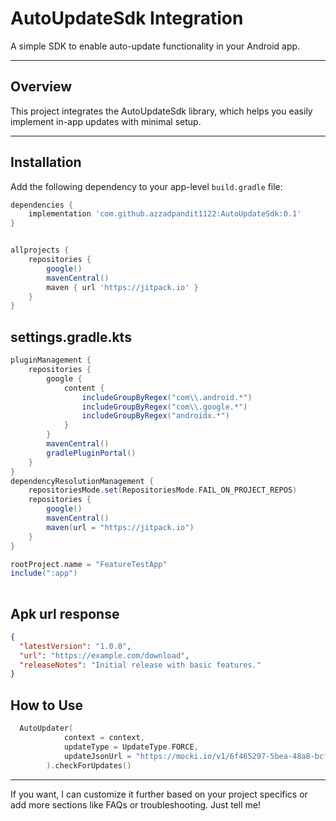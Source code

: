 # AutoUpdateSdk Integration

A simple SDK to enable auto-update functionality in your Android app.

---

## Overview

This project integrates the AutoUpdateSdk library, which helps you easily implement in-app updates with minimal setup.

---

## Installation

Add the following dependency to your app-level `build.gradle` file:

```gradle
dependencies {
    implementation 'com.github.azzadpandit1122:AutoUpdateSdk:0.1'
}


allprojects {
    repositories {
        google()
        mavenCentral()
        maven { url 'https://jitpack.io' }
    }
}

```
## settings.gradle.kts
```gradle
pluginManagement {
    repositories {
        google {
            content {
                includeGroupByRegex("com\\.android.*")
                includeGroupByRegex("com\\.google.*")
                includeGroupByRegex("androidx.*")
            }
        }
        mavenCentral()
        gradlePluginPortal()
    }
}
dependencyResolutionManagement {
    repositoriesMode.set(RepositoriesMode.FAIL_ON_PROJECT_REPOS)
    repositories {
        google()
        mavenCentral()
        maven(url = "https://jitpack.io")
    }
}

rootProject.name = "FeatureTestApp"
include(":app")
 
```
## Apk url response 
```json
{
  "latestVersion": "1.0.0",
  "url": "https://example.com/download",
  "releaseNotes": "Initial release with basic features."
}

```
## How to Use
```kotlin
  AutoUpdater(
            context = context,
            updateType = UpdateType.FORCE,
            updateJsonUrl = "https://mocki.io/v1/6f465297-5bea-48a8-bcf7-3f1ab449a7fb"
        ).checkForUpdates()
```




---

If you want, I can customize it further based on your project specifics or add more sections like FAQs or troubleshooting. Just tell me!

